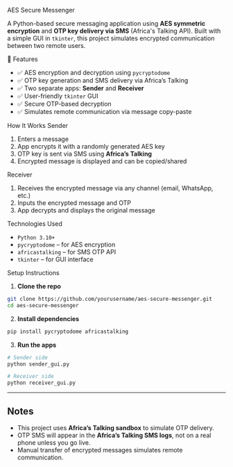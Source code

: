  AES Secure Messenger

A Python-based secure messaging application using **AES symmetric encryption** and **OTP key delivery via SMS** (Africa's Talking API). Built with a simple GUI in `tkinter`, this project simulates encrypted communication between two remote users.

📌 Features

- ✅ AES encryption and decryption using `pycryptodome`
- ✅ OTP key generation and SMS delivery via Africa’s Talking
- ✅ Two separate apps: **Sender** and **Receiver**
- ✅ User-friendly `tkinter` GUI
- ✅ Secure OTP-based decryption
- ✅ Simulates remote communication via message copy-paste



 How It Works
 Sender
1. Enters a message
2. App encrypts it with a randomly generated AES key
3. OTP key is sent via SMS using **Africa’s Talking**
4. Encrypted message is displayed and can be copied/shared

 Receiver
1. Receives the encrypted message via any channel (email, WhatsApp, etc.)
2. Inputs the encrypted message and OTP
3. App decrypts and displays the original message

 Technologies Used

- `Python 3.10+`
- `pycryptodome` – for AES encryption
- `africastalking` – for SMS OTP API
- `tkinter` – for GUI interface


Setup Instructions

1. **Clone the repo**

```bash
git clone https://github.com/yourusername/aes-secure-messenger.git
cd aes-secure-messenger
```

2. **Install dependencies**

```bash
pip install pycryptodome africastalking
```

3. **Run the apps**

```bash
# Sender side
python sender_gui.py

# Receiver side
python receiver_gui.py
```

---

##  Notes

* This project uses **Africa’s Talking sandbox** to simulate OTP delivery.
* OTP SMS will appear in the **Africa’s Talking SMS logs**, not on a real phone unless you go live.
* Manual transfer of encrypted messages simulates remote communication.



